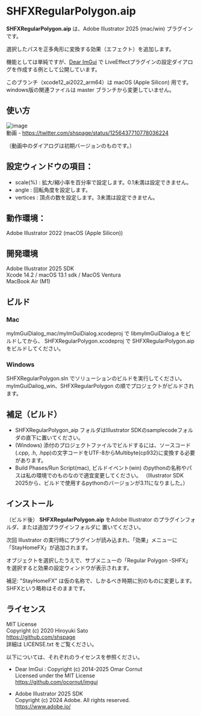 # SHFXRegularPolygon.aip

__SHFXRegularPolygon.aip__ は、Adobe Illustrator  2025 (mac/win) プラグインです。

選択したパスを正多角形に変換する効果（エフェクト）を追加します。

機能としては単純ですが、[Dear ImGui](https://github.com/ocornut/imgui) で LiveEffectプラグインの設定ダイアログを作成する例として公開しています。

このブランチ（xcode12_ai2022_arm64）は macOS (Apple Silicon) 用です。  
windows版の関連ファイルは master ブランチから変更していません。

## 使い方

![image](https://gist.github.com/shspage/cfa3496f862b21c27b7a1157690d335a/raw/59e143430b4b1db5a78fe51b478e8c9a000c1836/effect.jpg)  
動画 - 
https://twitter.com/shspage/status/1256437710778036224

（動画中のダイアログは初期バージョンのものです。）

## 設定ウィンドウの項目：

* scale(%) : 拡大/縮小率を百分率で設定します。0.1未満は設定できません。
* angle : 回転角度を設定します。
* vertices : 頂点の数を設定します。3未満は設定できません。


## 動作環境：

Adobe Illustrator 2022 (macOS (Apple Silicon))

<!-- Windows10 (win版) -->


## 開発環境

Adobe Illustrator 2025 SDK  
Xcode 14.2 / macOS 13.1 sdk / MacOS Ventura  
MacBook Air (M1)

<!-- Visual Studio 2017 / Windows10 -->


## ビルド

### Mac

myImGuiDialog_mac/myImGuiDialog.xcodeproj で libmyImGuiDialog.a をビルドしてから、
SHFXRegularPolygon.xcodeproj で SHFXRegularPolygon.aip をビルドしてください。


### Windows

SHFXRegularPolygon.sln でソリューションのビルドを実行してください。myImGuiDailog_win、SHFXRegularPolygon の順でプロジェクトがビルドされます。

## 補足（ビルド）
<!-- ソースコードは https://github.com/shspage/SHFXRegularPolygon_aip にあります。ビルドする際は以下をご一読ください。-->
* SHFXRegularPolygon_aip フォルダはIllustrator SDKのsamplecodeフォルダの直下に置いてください。
* (Windows) 添付のプロジェクトファイルでビルドするには、ソースコード(.cpp, .h, .hpp)の文字コードをUTF-8からMultibyte(cp932)に変換する必要があります。
* Build Phases/Run Script(mac), ビルドイベント(win) のpythonの名称やパスは私の環境でのものなので適宜変更してください。
（Illustrator SDK 2025から、ビルドで使用するpythonのバージョンが3.11になりました。）

## インストール

（ビルド後）
__SHFXRegularPolygon.aip__ をAdobe Illustrator のプラグインフォルダ、または追加プラグインフォルダに 置いてください。

次回 Illustrator の実行時にプラグインが読み込まれ、「効果」メニューに「StayHomeFX」が追加されます。

オブジェクトを選択したうえで、サブメニューの「Regular Polygon -SHFX」を選択すると効果の設定ウィンドウが表示されます。

補足: "StayHomeFX" は仮の名称で、しかるべき時期に別のものに変更します。SHFXという略称はそのままです。

## ライセンス

MIT License  
Copyright (c) 2020 Hiroyuki Sato  
https://github.com/shspage  
詳細は LICENSE.txt をご覧ください。


以下については、それぞれのライセンスを参照ください。

* Dear ImGui : Copyright (c) 2014-2025 Omar Cornut  
Licensed under the MIT License  
https://github.com/ocornut/imgui

* Adobe Illustrator 2025 SDK  
Copyright (c) 2024 Adobe. All rights reserved.  
https://www.adobe.io/



